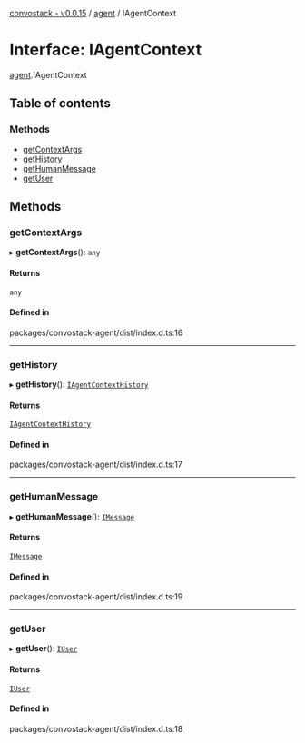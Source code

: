 [convostack - v0.0.15](../README.md) / [agent](../modules/agent.md) / IAgentContext

# Interface: IAgentContext

[agent](../modules/agent.md).IAgentContext

## Table of contents

### Methods

- [getContextArgs](agent.IAgentContext.md#getcontextargs)
- [getHistory](agent.IAgentContext.md#gethistory)
- [getHumanMessage](agent.IAgentContext.md#gethumanmessage)
- [getUser](agent.IAgentContext.md#getuser)

## Methods

### getContextArgs

▸ **getContextArgs**(): `any`

#### Returns

`any`

#### Defined in

packages/convostack-agent/dist/index.d.ts:16

___

### getHistory

▸ **getHistory**(): [`IAgentContextHistory`](../modules/agent.md#iagentcontexthistory)

#### Returns

[`IAgentContextHistory`](../modules/agent.md#iagentcontexthistory)

#### Defined in

packages/convostack-agent/dist/index.d.ts:17

___

### getHumanMessage

▸ **getHumanMessage**(): [`IMessage`](models.IMessage.md)

#### Returns

[`IMessage`](models.IMessage.md)

#### Defined in

packages/convostack-agent/dist/index.d.ts:19

___

### getUser

▸ **getUser**(): [`IUser`](models.IUser.md)

#### Returns

[`IUser`](models.IUser.md)

#### Defined in

packages/convostack-agent/dist/index.d.ts:18

